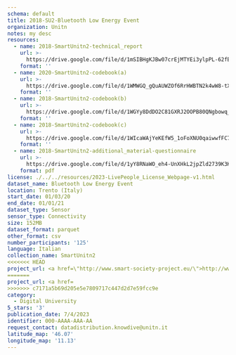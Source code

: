 ```yaml
---
schema: default
title: 2018-SU2-Bluetooth Low Energy Event
organization: Unitn
notes: my desc
resources:
  - name: 2018-SmartUnitn2-technical_report
    url: >-
      https://drive.google.com/file/d/1mSIBHgKJBw07crEjMTYEi3ylpPL-62fB/view?usp=sharing
    format: ''
  - name: 2020-SmartUnitn2-codebook(a)
    url: >-
      https://drive.google.com/file/d/1WMWGQ_gQuAUWZOf6RrHWBTN2k4wW8-tX/view?usp=sharing
    format: ''
  - name: 2018-SmartUnitn2-codebook(b)
    url: >-
      https://drive.google.com/file/d/1WGYy8DdDO2C81GXRJ2OOPB80QNgbowq_/view?usp=sharing
    format: ''
  - name: 2018-SmartUnitn2-codebook(c)
    url: >-
      https://drive.google.com/file/d/1WIcaWAjYeKEfW5_1oFoXNU0qaiwwfFC7/view?usp=sharing
    format: ''
  - name: 2018-SmartUnitn2-additional_material-questionnaire
    url: >-
      https://drive.google.com/file/d/1yY8RNaWO_eh4-UnXHkL2jpZld2739K3K/view?usp=share_link
    format: pdf
license: ./../../resources/2023-LivePeople_License_Webpage-v1.html
dataset_name: Bluetooth Low Energy Event
location: Trento (Italy)
start_date: 01/03/20
end_date: 01/01/21
dataset_type: Sensor
sensor_type: Connectivity
size: 152MB
dataset_format: parquet
other_format: csv
number_participants: '125'
language: Italian
collection_name: SmartUnitn2
<<<<<<< HEAD
project_url: <a href=\"http://www.smart-society-project.eu/\">http://www.smart-society-project.eu/</a>
=======
project_url: <a href=
>>>>>>> c7171a5b69d205e5e7809717c447d2d7e59fcc9e
category:
  - Digital University
5_stars: '3'
publication_date: 7/4/2023
identifier: 000-AAAA-AAA-AA
request_contact: datadistribution.knowdive@unitn.it
latitude_map: '46.07'
longitude_map: '11.13'
---
```

